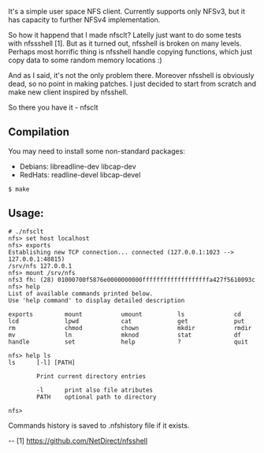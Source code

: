 
It's a simple user space NFS client. Currently supports only NFSv3,
but it has capacity to further NFSv4 implementation.

So how it happend that I made nfsclt?
Latelly just want to do some tests with nfssshell [1]. But as it turned out,
nfsshell is broken on many levels. Perhaps most horrific thing is nfsshell
handle copying functions, which just copy data to some random memory locations :)

And as I said, it's not the only problem there. Moreover nfsshell is obviously dead,
so no point in making patches. I just decided to start from scratch and make
new client inspired by nfsshell.

So there you have it - nfsclt

## Compilation

You may need to install some non-standard packages:

  - Debians: libreadline-dev libcap-dev
  - RedHats: readline-devel libcap-devel

```
$ make
```

## Usage:

```
# ./nfsclt
nfs> set host localhost
nfs> exports
Establishing new TCP connection... connected (127.0.0.1:1023 --> 127.0.0.1:48815)
/srv/nfs 127.0.0.1
nfs> mount /srv/nfs
nfs3 fh: (28) 01000700f5876e0000000000fffffffffffffffffffa427f5610093c
nfs> help
List of available commands printed below.
Use 'help command' to display detailed description

exports         mount           umount          ls              cd
lcd             lpwd            cat             get             put
rm              chmod           chown           mkdir           rmdir
mv              ln              mknod           stat            df
handle          set             help            ?               quit

nfs> help ls
ls      [-l] [PATH]

        Print current directory entries

        -l      print also file atributes
        PATH    optional path to directory

nfs>
```

Commands history is saved to .nfshistory file if it exists.

-- 
[1] https://github.com/NetDirect/nfsshell

